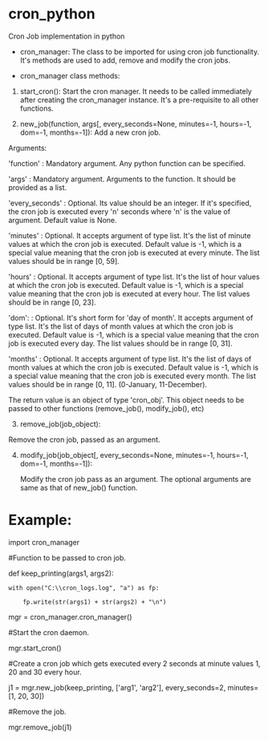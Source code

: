 # cron_python
Cron Job implementation in python

* cron_manager: The class to be imported for using cron job functionality.
It's methods are used to add, remove and modify the cron jobs.

* cron_manager class methods:

1) start_cron():
Start the cron manager. It needs to be called immediately after creating the cron_manager instance. It's a pre-requisite to all other functions.

2) new_job(function, args[, every_seconds=None, minutes=-1, hours=-1, dom=-1, months=-1]):
   Add a new cron job.

Arguments:

'function'       :   Mandatory argument. Any python function can be specified.

'args'           :   Mandatory argument. Arguments to the function. It should be provided as a list.

'every_seconds'  :   Optional. Its value should be an integer. If it's specified, the cron job is executed every 'n' seconds
                     where 'n' is the value of argument. Default value is None.

'minutes'        :   Optional. It accepts argument of type list. It's the list of minute values at which the cron job is executed.
                     Default value is -1, which is a special value meaning that the cron job is executed at every minute.
                     The list values should be in range [0, 59].

'hours'          :   Optional. It accepts argument of type list. It's the list of hour values at which the cron job is executed.
                     Default value is -1, which is a special value meaning that the cron job is executed at every hour.
                     The list values should be in range [0, 23].

'dom':           :   Optional. It's short form for 'day of month'. It accepts argument of type list.
                     It's the list of days of month values at which the cron job is executed.
                     Default value is -1, which is a special value meaning that the cron job is executed every day.
                     The list values should be in range [0, 31].

'months'         :   Optional. It accepts argument of type list. It's the list of days of month values at which the cron job is                              executed.
                     Default value is -1, which is a special value meaning that the cron job is executed every month.
                     The list values should be in range [0, 11]. (0-January, 11-December).

The return value is an object of type 'cron_obj'. This object needs to be passed to other functions (remove_job(), modify_job(), etc)


3. remove_job(job_object):

Remove the cron job, passed as an argument.


4. modify_job(job_object[, every_seconds=None, minutes=-1, hours=-1, dom=-1, months=-1]):

   Modify the cron job pass as an argument. The optional arguments are same as that of new_job() function.

   
Example:
========

import cron_manager


#Function to be passed to cron job.

def keep_printing(args1, args2):

    with open("C:\\cron_logs.log", "a") as fp:

        fp.write(str(args1) + str(args2) + "\n")


mgr = cron_manager.cron_manager()

#Start the cron daemon.

mgr.start_cron()

#Create a cron job which gets executed every 2 seconds at minute values 1, 20 and 30 every hour.

j1 = mgr.new_job(keep_printing, ['arg1', 'arg2'], every_seconds=2, minutes=[1, 20, 30])

#Remove the job.

mgr.remove_job(j1)
